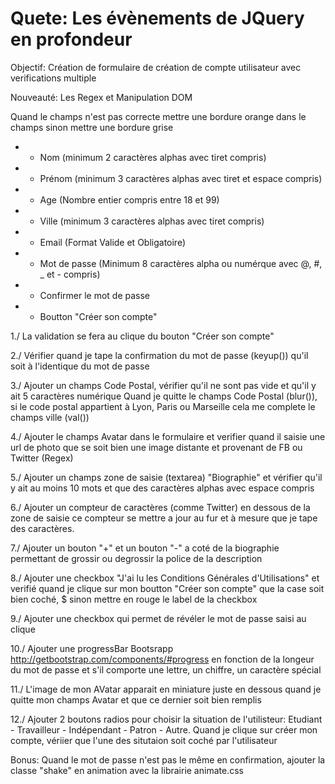 Quete: Les évènements de JQuery en profondeur
==========

Objectif: Création de formulaire de création de compte utilisateur avec verifications multiple

Nouveauté: Les Regex et Manipulation DOM

Quand le champs n'est pas correcte mettre une bordure orange dans le champs
sinon mettre une bordure grise

* + Nom (minimum 2 caractères alphas avec tiret compris)
* + Prénom (minimum 3 caractères alphas avec tiret et espace compris)
* + Age (Nombre entier compris entre 18 et 99)
* + Ville (minimum 3 caractères alphas avec tiret compris)
* + Email (Format Valide et Obligatoire)
* + Mot de passe (Minimum 8 caractères alpha ou numérque avec @, #, _ et - compris)
* + Confirmer le mot de passe 
* + Boutton "Créer son compte"

1./ La validation se fera au clique du bouton "Créer son compte"

2./ Vérifier quand je tape la confirmation du mot de passe (keyup()) qu'il soit à l'identique du mot de passe

3./ Ajouter un champs Code Postal, vérifier qu'il ne sont pas vide et qu'il y ait 5 caractères numérique 
Quand je quitte le champs Code Postal (blur()), 
si le code postal appartient à Lyon, Paris ou Marseille cela me complete le champs ville (val())

4./ Ajouter le champs Avatar dans le formulaire et verifier quand il saisie une url de photo
   que se soit bien une image distante et provenant de FB ou Twitter (Regex)

5./ Ajouter un champs zone de saisie (textarea) "Biographie"
et vérifier qu'il y ait au moins 10 mots et que des caractères alphas avec espace compris

6./ Ajouter un compteur de caractères (comme Twitter) en dessous de la zone de saisie
ce compteur se mettre a jour au fur et à mesure que je tape des caractères.

7./ Ajouter un bouton "+" et un bouton "-" a coté de la biographie permettant de grossir ou degrossir la police de la description

8./ Ajouter une checkbox "J'ai lu les Conditions Générales d'Utilisations" 
   et verifié quand je clique sur mon boutton "Créer son compte" que la case soit bien coché, $
   sinon mettre en rouge le label de la checkbox

9./ Ajouter une checkbox qui permet de révéler le mot de passe saisi au clique

10./ Ajouter une progressBar Bootsrapp http://getbootstrap.com/components/#progress
   en fonction de la longeur du mot de passe et s'il comporte une lettre, un chiffre, un caractère spécial

11./ L'image de mon AVatar apparait en miniature juste en dessous quand je quitte mon champs Avatar
    et que ce dernier soit bien remplis

12./ Ajouter 2 boutons radios pour choisir la situation de l'utilisteur: Etudiant - Travailleur - Indépendant - Patron - Autre. Quand je clique sur créer mon compte, vériier que l'une des situtaion
soit coché par l'utilisateur


Bonus: Quand le mot de passe n'est pas le même en confirmation, 
ajouter la classe "shake" en animation avec la librairie animate.css